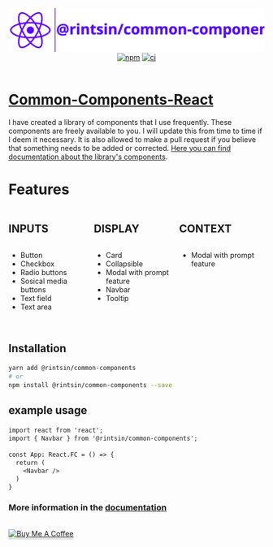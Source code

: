 

<div
  style="
    display: flex;
    align-items: center;
    justify-content: center;
    flex-direction: column;
  ">
  <img src="./assets/logo.svg" alt="logo" height="100%" width="auto"/>
</div>

<div
  style="
    display: flex;
    align-items: center;
    justify-content: center;
    flex-direction: row;
  ">
  <a href="https://www.npmjs.com/package/@rintsin/common-components" style="margin: 2px;">
    <img src="https://img.shields.io/npm/v/@rintsin/common-components.svg?style=flat-square" alt="npm" height="100%" width="auto"/>
  </a>
  <a href="https://github.com/JoniRinta-Kahila/commonComponents/actions/workflows/ci.yml" style="margin: 2px;">
    <img src="https://github.com/JoniRinta-Kahila/commonComponents/actions/workflows/ci.yml/badge.svg" alt="ci" height="100%" width="auto"/>
  </a>
</div>
</br>

# [Common-Components-React](https://jonirinta-kahila.github.io/commonComponents)

I have created a library of components that I use frequently. These components are freely available to you. I will update this from time to time if I deem it necessary. It is also allowed to make a pull request if you believe that something needs to be added or corrected. [Here you can find documentation about the library's components](https://jonirinta-kahila.github.io/commonComponents).

<h1>Features</h1>
<div
  style="
    display: flex;
    align-items: flex-start;
    justify-content: center;
    flex-direction: row;
  ">
  <div
  style="
    display: flex;
    flex-direction: column;
    align-items: flex-start;
    justify-content: center;
    height: 100%;
    width: 50%;
  ">
  <h2>INPUTS</h2>
  <ul>
    <li>Button</li>
    <li>Checkbox</li>
    <li>Radio buttons</li>
    <li>Sosical media buttons</li>
    <li>Text field</li>
    <li>Text area</li>
  </ul>
  </div>
  <div
  style="
    display: flex;
    flex-direction: column;
    align-items: flex-start;
    justify-content: flex-start;
    height: 100%;
    width: 50%;
  ">
  <h2>DISPLAY</h2>
  <ul>
    <li>Card</li>
    <li>Collapsible</li>
    <li>Modal with prompt feature</li>
    <li>Navbar</li>
    <li>Tooltip</li>
  </ul>
  </div>
    <div
  style="
    display: flex;
    flex-direction: column;
    align-items: flex-start;
    justify-content: center;
    height: 100%;
    width: 50%;
  ">
    <h2>CONTEXT</h2>
    <ul>
      <li>Modal with prompt feature</li>
    </ul>
  </div>
</div>

</br>

## Installation

```bash
yarn add @rintsin/common-components
# or
npm install @rintsin/common-components --save
```

## example usage

```tsx
import react from 'react';
import { Navbar } from '@rintsin/common-components';

const App: React.FC = () => {
  return (
    <Navbar />  
  )
}
```

### More information in the [documentation](https://jonirinta-kahila.github.io/commonComponents)

</br>
<a href="https://www.buymeacoffee.com/rintsi" target="_blank"><img src="https://www.buymeacoffee.com/assets/img/custom_images/orange_img.png" alt="Buy Me A Coffee" style="height: 41px !important;width: 174px !important;box-shadow: 0px 3px 2px 0px rgba(190, 190, 190, 0.5) !important;-webkit-box-shadow: 0px 3px 2px 0px rgba(190, 190, 190, 0.5) !important;" ></a>
